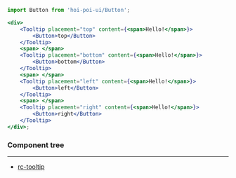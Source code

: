 ```jsx
import Button from 'hoi-poi-ui/Button';

<div>
    <Tooltip placement="top" content={<span>Hello!</span>}>
        <Button>top</Button>
    </Tooltip>
    <span> </span>
    <Tooltip placement="bottom" content={<span>Hello!</span>}>
        <Button>bottom</Button>
    </Tooltip>
    <span> </span>
    <Tooltip placement="left" content={<span>Hello!</span>}>
        <Button>left</Button>
    </Tooltip>
    <span> </span>
    <Tooltip placement="right" content={<span>Hello!</span>}>
        <Button>right</Button>
    </Tooltip>
</div>;
```

### Component tree

---

-   [rc-tooltip](https://github.com/react-component/tooltip)
